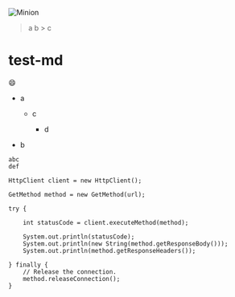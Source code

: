 ![Minion](https://octodex.github.com/images/minion.png)

> a
  > b
    > c

# test-md
:smile:

- a
  - c
  
    - d
    
- b

```
abc
def
```

```java=
HttpClient client = new HttpClient();
    
GetMethod method = new GetMethod(url);

try {

    int statusCode = client.executeMethod(method);

    System.out.println(statusCode);
    System.out.println(new String(method.getResponseBody()));
    System.out.println(method.getResponseHeaders());

} finally {
    // Release the connection.
    method.releaseConnection();
}

```
